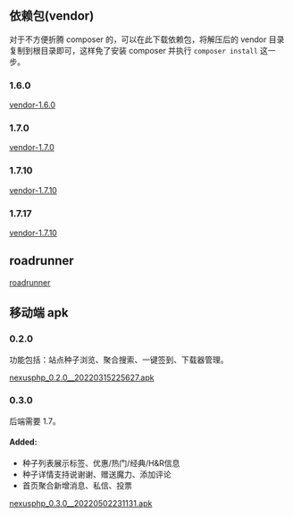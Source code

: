 <ArticleTopAd></ArticleTopAd>

## 依赖包(vendor)

对于不方便折腾 composer 的，可以在此下载依赖包，将解压后的 vendor 目录复制到根目录即可，这样免了安装 composer 并执行 `composer install` 这一步。

### 1.6.0
[vendor-1.6.0](/downloads/vendor-1.6.0.zip)

### 1.7.0
[vendor-1.7.0](/downloads/vendor-1.7.0.zip)

### 1.7.10
[vendor-1.7.10](/downloads/vendor-1.7.10.zip)

### 1.7.17
[vendor-1.7.10](/downloads/vendor-1.7.17.zip)

## roadrunner
[roadrunner](/downloads/roadrunner-2.8.8-linux-amd64/rr)

## 移动端 apk

### 0.2.0

功能包括：站点种子浏览、聚合搜索、一键签到、下载器管理。

[nexusphp_0.2.0__20220315225627.apk](/downloads/nexusphp_0.2.0__20220315225627.apk)

### 0.3.0
后端需要 1.7。
#### Added:
- 种子列表展示标签、优惠/热门/经典/H&R信息
- 种子详情支持说谢谢、赠送魔力、添加评论
- 首页聚合新增消息、私信、投票

[nexusphp_0.3.0__20220502231131.apk](/downloads/nexusphp_0.3.0__20220502231131.apk)